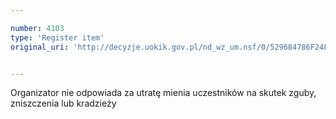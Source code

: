 ```yaml
---

number: 4103
type: 'Register item'
original_uri: 'http://decyzje.uokik.gov.pl/nd_wz_um.nsf/0/529684786F24FDF0C1257AD1002D8AC8?OpenDocument'


---
```


Organizator nie odpowiada za utratę mienia uczestników na skutek zguby, zniszczenia lub kradzieży
